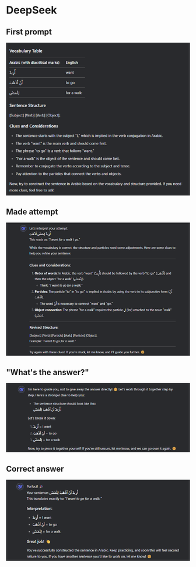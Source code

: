 # DeepSeek
## First prompt
![walk](1.png)

## Made attempt
![attempt](2.png)

## "What's the answer?"
![answer](3.png)

## Correct answer
![correct](4.png)


